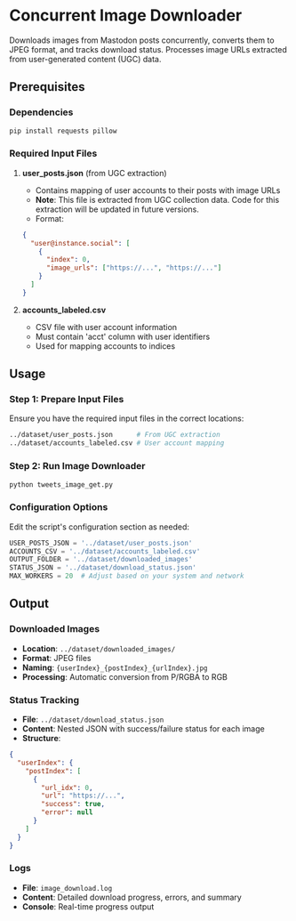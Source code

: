 # Concurrent Image Downloader

Downloads images from Mastodon posts concurrently, converts them to JPEG format, and tracks download status. Processes image URLs extracted from user-generated content (UGC) data.

## Prerequisites

### Dependencies
```bash
pip install requests pillow
```

### Required Input Files

1. **user_posts.json** (from UGC extraction)
   - Contains mapping of user accounts to their posts with image URLs
   - **Note**: This file is extracted from UGC collection data. Code for this extraction will be updated in future versions.
   - Format:
   ```json
   {
     "user@instance.social": [
       {
         "index": 0,
         "image_urls": ["https://...", "https://..."]
       }
     ]
   }
   ```

2. **accounts_labeled.csv**
   - CSV file with user account information
   - Must contain 'acct' column with user identifiers
   - Used for mapping accounts to indices

## Usage

### Step 1: Prepare Input Files

Ensure you have the required input files in the correct locations:
```bash
../dataset/user_posts.json      # From UGC extraction
../dataset/accounts_labeled.csv # User account mapping
```

### Step 2: Run Image Downloader
```bash
python tweets_image_get.py
```

### Configuration Options

Edit the script's configuration section as needed:
```python
USER_POSTS_JSON = '../dataset/user_posts.json'
ACCOUNTS_CSV = '../dataset/accounts_labeled.csv'
OUTPUT_FOLDER = '../dataset/downloaded_images'
STATUS_JSON = '../dataset/download_status.json'
MAX_WORKERS = 20  # Adjust based on your system and network
```

## Output

### Downloaded Images
- **Location**: `../dataset/downloaded_images/`
- **Format**: JPEG files
- **Naming**: `{userIndex}_{postIndex}_{urlIndex}.jpg`
- **Processing**: Automatic conversion from P/RGBA to RGB

### Status Tracking
- **File**: `../dataset/download_status.json`
- **Content**: Nested JSON with success/failure status for each image
- **Structure**:
```json
{
  "userIndex": {
    "postIndex": [
      {
        "url_idx": 0,
        "url": "https://...",
        "success": true,
        "error": null
      }
    ]
  }
}
```

### Logs
- **File**: `image_download.log`
- **Content**: Detailed download progress, errors, and summary
- **Console**: Real-time progress output


